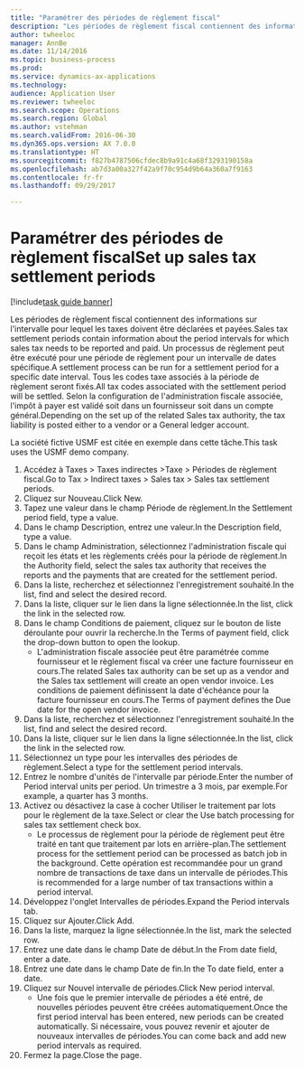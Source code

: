 ```yaml
--- 
title: "Paramétrer des périodes de règlement fiscal"
description: "Les périodes de règlement fiscal contiennent des informations sur l'intervalle pour lequel les taxes doivent être déclarées et payées."
author: twheeloc
manager: AnnBe
ms.date: 11/14/2016
ms.topic: business-process
ms.prod: 
ms.service: dynamics-ax-applications
ms.technology: 
audience: Application User
ms.reviewer: twheeloc
ms.search.scope: Operations
ms.search.region: Global
ms.author: vstehman
ms.search.validFrom: 2016-06-30
ms.dyn365.ops.version: AX 7.0.0
ms.translationtype: HT
ms.sourcegitcommit: f827b4787506cfdec8b9a91c4a68f3293190158a
ms.openlocfilehash: ab7d3a00a327f42a9f70c954d9b64a360a7f9163
ms.contentlocale: fr-fr
ms.lasthandoff: 09/29/2017

---
```

# <a name="set-up-sales-tax-settlement-periods"></a><span data-ttu-id="02c85-103">Paramétrer des périodes de règlement fiscal</span><span class="sxs-lookup"><span data-stu-id="02c85-103">Set up sales tax settlement periods</span></span>

[!include[task guide banner](../../includes/task-guide-banner.md)]

<span data-ttu-id="02c85-104">Les périodes de règlement fiscal contiennent des informations sur l'intervalle pour lequel les taxes doivent être déclarées et payées.</span><span class="sxs-lookup"><span data-stu-id="02c85-104">Sales tax settlement periods contain information about the period intervals for which sales tax needs to be reported and paid.</span></span> <span data-ttu-id="02c85-105">Un processus de règlement peut être exécuté pour une période de règlement pour un intervalle de dates spécifique.</span><span class="sxs-lookup"><span data-stu-id="02c85-105">A settlement process can be run for a settlement period for a specific date interval.</span></span> <span data-ttu-id="02c85-106">Tous les codes taxe associés à la période de règlement seront fixés.</span><span class="sxs-lookup"><span data-stu-id="02c85-106">All tax codes associated with the settlement period will be settled.</span></span> <span data-ttu-id="02c85-107">Selon la configuration de l'administration fiscale associée, l'impôt à payer est validé soit dans un fournisseur soit dans un compte général.</span><span class="sxs-lookup"><span data-stu-id="02c85-107">Depending on the set up of the related Sales tax authority, the tax liability is posted either to a vendor or a General ledger account.</span></span>



<span data-ttu-id="02c85-108">La société fictive USMF est citée en exemple dans cette tâche.</span><span class="sxs-lookup"><span data-stu-id="02c85-108">This task uses the USMF demo company.</span></span>



1. <span data-ttu-id="02c85-109">Accédez à Taxes > Taxes indirectes >Taxe > Périodes de règlement fiscal.</span><span class="sxs-lookup"><span data-stu-id="02c85-109">Go to Tax > Indirect taxes > Sales tax > Sales tax settlement periods.</span></span>
2. <span data-ttu-id="02c85-110">Cliquez sur Nouveau.</span><span class="sxs-lookup"><span data-stu-id="02c85-110">Click New.</span></span>
3. <span data-ttu-id="02c85-111">Tapez une valeur dans le champ Période de règlement.</span><span class="sxs-lookup"><span data-stu-id="02c85-111">In the Settlement period field, type a value.</span></span>
4. <span data-ttu-id="02c85-112">Dans le champ Description, entrez une valeur.</span><span class="sxs-lookup"><span data-stu-id="02c85-112">In the Description field, type a value.</span></span>
5. <span data-ttu-id="02c85-113">Dans le champ Administration, sélectionnez l'administration fiscale qui reçoit les états et les règlements créés pour la période de règlement.</span><span class="sxs-lookup"><span data-stu-id="02c85-113">In the Authority field, select the sales tax authority that receives the reports and the payments that are created for the settlement period.</span></span>
6. <span data-ttu-id="02c85-114">Dans la liste, recherchez et sélectionnez l'enregistrement souhaité.</span><span class="sxs-lookup"><span data-stu-id="02c85-114">In the list, find and select the desired record.</span></span>
7. <span data-ttu-id="02c85-115">Dans la liste, cliquer sur le lien dans la ligne sélectionnée.</span><span class="sxs-lookup"><span data-stu-id="02c85-115">In the list, click the link in the selected row.</span></span>
8. <span data-ttu-id="02c85-116">Dans le champ Conditions de paiement, cliquez sur le bouton de liste déroulante pour ouvrir la recherche.</span><span class="sxs-lookup"><span data-stu-id="02c85-116">In the Terms of payment field, click the drop-down button to open the lookup.</span></span>
    * <span data-ttu-id="02c85-117">L'administration fiscale associée peut être paramétrée comme fournisseur et le règlement fiscal va créer une facture fournisseur en cours.</span><span class="sxs-lookup"><span data-stu-id="02c85-117">The related Sales tax authority can be set up as a vendor and the Sales tax settlement will create an open vendor invoice.</span></span> <span data-ttu-id="02c85-118">Les conditions de paiement définissent la date d'échéance pour la facture fournisseur en cours.</span><span class="sxs-lookup"><span data-stu-id="02c85-118">The Terms of payment defines the Due date for the open vendor invoice.</span></span>  
9. <span data-ttu-id="02c85-119">Dans la liste, recherchez et sélectionnez l'enregistrement souhaité.</span><span class="sxs-lookup"><span data-stu-id="02c85-119">In the list, find and select the desired record.</span></span>
10. <span data-ttu-id="02c85-120">Dans la liste, cliquer sur le lien dans la ligne sélectionnée.</span><span class="sxs-lookup"><span data-stu-id="02c85-120">In the list, click the link in the selected row.</span></span>
11. <span data-ttu-id="02c85-121">Sélectionnez un type pour les intervalles des périodes de règlement.</span><span class="sxs-lookup"><span data-stu-id="02c85-121">Select a type for the settlement period intervals.</span></span>
12. <span data-ttu-id="02c85-122">Entrez le nombre d'unités de l'intervalle par période.</span><span class="sxs-lookup"><span data-stu-id="02c85-122">Enter the number of Period interval units per period.</span></span> <span data-ttu-id="02c85-123">Un trimestre a 3 mois, par exemple.</span><span class="sxs-lookup"><span data-stu-id="02c85-123">For example, a quarter has 3 months.</span></span>
13. <span data-ttu-id="02c85-124">Activez ou désactivez la case à cocher Utiliser le traitement par lots pour le règlement de la taxe.</span><span class="sxs-lookup"><span data-stu-id="02c85-124">Select or clear the Use batch processing for sales tax settlement check box.</span></span>
    * <span data-ttu-id="02c85-125">Le processus de règlement pour la période de règlement peut être traité en tant que traitement par lots en arrière-plan.</span><span class="sxs-lookup"><span data-stu-id="02c85-125">The settlement process for the settlement period can be processed as batch job in the background.</span></span> <span data-ttu-id="02c85-126">Cette opération est recommandée pour un grand nombre de transactions de taxe dans un intervalle de périodes.</span><span class="sxs-lookup"><span data-stu-id="02c85-126">This is recommended for a large number of tax transactions within a period interval.</span></span>  
14. <span data-ttu-id="02c85-127">Développez l'onglet Intervalles de périodes.</span><span class="sxs-lookup"><span data-stu-id="02c85-127">Expand the Period intervals tab.</span></span>
15. <span data-ttu-id="02c85-128">Cliquez sur Ajouter.</span><span class="sxs-lookup"><span data-stu-id="02c85-128">Click Add.</span></span>
16. <span data-ttu-id="02c85-129">Dans la liste, marquez la ligne sélectionnée.</span><span class="sxs-lookup"><span data-stu-id="02c85-129">In the list, mark the selected row.</span></span>
17. <span data-ttu-id="02c85-130">Entrez une date dans le champ Date de début.</span><span class="sxs-lookup"><span data-stu-id="02c85-130">In the From date field, enter a date.</span></span>
18. <span data-ttu-id="02c85-131">Entrez une date dans le champ Date de fin.</span><span class="sxs-lookup"><span data-stu-id="02c85-131">In the To date field, enter a date.</span></span>
19. <span data-ttu-id="02c85-132">Cliquez sur Nouvel intervalle de périodes.</span><span class="sxs-lookup"><span data-stu-id="02c85-132">Click New period interval.</span></span>
    * <span data-ttu-id="02c85-133">Une fois que le premier intervalle de périodes a été entré, de nouvelles périodes peuvent être créées automatiquement.</span><span class="sxs-lookup"><span data-stu-id="02c85-133">Once the first period interval has been entered, new periods can be created automatically.</span></span> <span data-ttu-id="02c85-134">Si nécessaire, vous pouvez revenir et ajouter de nouveaux intervalles de périodes.</span><span class="sxs-lookup"><span data-stu-id="02c85-134">You can come back and add new period intervals as required.</span></span>  
20. <span data-ttu-id="02c85-135">Fermez la page.</span><span class="sxs-lookup"><span data-stu-id="02c85-135">Close the page.</span></span>


